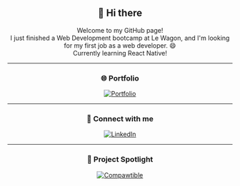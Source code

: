 <div align="center">

## 👋 Hi there

Welcome to my GitHub page!  
I just finished a Web Development bootcamp at Le Wagon, and I'm looking for my first job as a web developer. 😄  
Currently learning React Native!

---

### 🌐 Portfolio

<a href="https://miguel-ines.com/">
  <img src="https://img.shields.io/badge/Visit-Portfolio-blue?style=for-the-badge" alt="Portfolio" />
</a>

---

### 🤝 Connect with me

<a href="https://www.linkedin.com/in/miguelines/">
  <img src="https://img.shields.io/badge/Connect-LinkedIn-blue?logo=linkedin&style=for-the-badge" alt="LinkedIn" />
</a>

---

### 🐾 Project Spotlight

<a href="https://www.compawtible.me">
  <img src="https://img.shields.io/badge/Try-Compawtible-green?style=for-the-badge&logo=pets" alt="Compawtible" />
</a>

</div>





<!--
**migueljpi/migueljpi** is a ✨ _special_ ✨ repository because its `README.md` (this file) appears on your GitHub profile.

Here are some ideas to get you started:

- 🔭 I’m currently working on ...
- 🌱 I’m currently learning ...
- 👯 I’m looking to collaborate on ...
- 🤔 I’m looking for help with ...
- 💬 Ask me about ...
- 📫 How to reach me: ...
- 😄 Pronouns: ...
- ⚡ Fun fact: ...
-->
